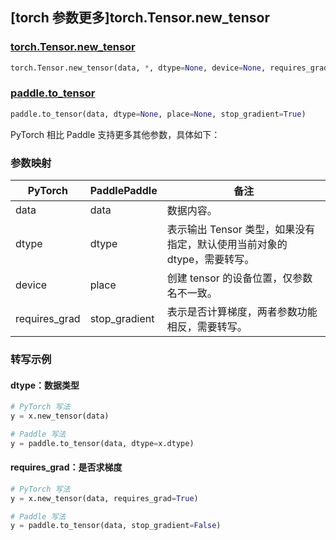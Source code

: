 ## [torch 参数更多]torch.Tensor.new_tensor

### [torch.Tensor.new_tensor](https://pytorch.org/docs/stable/generated/torch.Tensor.new_tensor.html#torch-tensor-new-tensor)

```python
torch.Tensor.new_tensor(data, *, dtype=None, device=None, requires_grad=False, layout=torch.strided, pin_memory=False)
```

### [paddle.to_tensor](https://www.paddlepaddle.org.cn/documentation/docs/zh/develop/api/paddle/to_tensor_cn.html)

```python
paddle.to_tensor(data, dtype=None, place=None, stop_gradient=True)
```

PyTorch 相比 Paddle 支持更多其他参数，具体如下：

### 参数映射

| PyTorch       | PaddlePaddle | 备注                                                         |
| ------------- | ------------ | ------------------------------------------------------------ |
| data          | data         | 数据内容。 |
| dtype         | dtype        | 表示输出 Tensor 类型，如果没有指定，默认使用当前对象的 dtype，需要转写。    |
| device        | place         | 创建 tensor 的设备位置，仅参数名不一致。                       |
| requires_grad | stop_gradient | 表示是否计算梯度，两者参数功能相反，需要转写。      |

### 转写示例

#### dtype：数据类型

```python
# PyTorch 写法
y = x.new_tensor(data)

# Paddle 写法
y = paddle.to_tensor(data, dtype=x.dtype)
```

#### requires_grad：是否求梯度

```python
# PyTorch 写法
y = x.new_tensor(data, requires_grad=True)

# Paddle 写法
y = paddle.to_tensor(data, stop_gradient=False)
```
